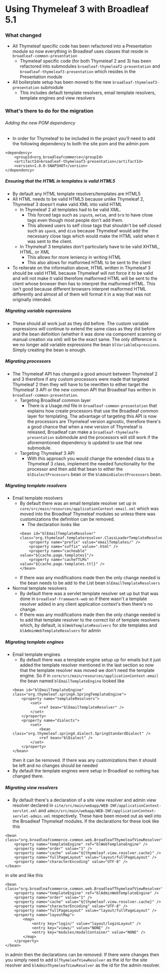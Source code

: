 # Using Thymeleaf 3 with Broadleaf 5.1

### What changed
- All Thymeleaf specific code has been refactored into a Presentation module so now everything in Broadleaf uses classes that reside in `broadleaf-common-presentation`
  - Thymeleaf specific code (for both Thymeleaf 2 and 3) has been refactored into submodules `broadleaf-thymeleaf2-presentation` and `broadleaf-thymeleaf3-presentation` which resides in the Presentation module
- All boilerplate setup has been moved to the new `broadleaf-thymeleaf3-presentation` submodule
  - This includes default template resolvers, email template resolvers, template engines and view resolvers

### What's there to do for the migration

###### Adding the new POM dependency
- In order for Thymeleaf to be included in the project you'll need to add the following dependency to both the site pom and the admin pom
```
<dependency>
    <groupId>org.broadleafcommerce</groupId>
    <artifactId>broadleaf-thymeleaf3-presentation</artifactId>
    <version>1.0.0-SNAPSHOT</version>
</dependency>
```

##### Ensuring that the HTML in templates is valid HTML5
- By default any HTML template resolvers/templates are HTML5
- All HTML needs to be valid HTML5 because unlike Thymeleaf 2, Thymeleaf 3 doesn't make valid XML into valid HTML
  - In Thymeleaf 2 all templates had to be valid XML.
    - This forced tags such as `input`s, `meta`s, and `br`s to have close tags even though most people don't add them.
    - This allowed users to self close tags that shouldn't be self closed such as `span`s, and `div`s because Thymeleaf would add the necessary close tags which would make the HTML valid when it was sent to the client.
  - In Thymeleaf 3 templates don't particularly have to be valid XHTML, HTML, or XML
    - This allows for more leniency in writing HTML
    - This also allows for malformed HTML to be sent to the client
- To reiterate on the information above, HTML written in Thymeleaf 3 should be valid HTML because Thymeleaf will not force it to be valid and will not make it valid therefore malformed HTML will be sent to the client whose browser then has to interpret the malformed HTML. This isn't good because different browsers interpret malformed HTML differently and almost all of them will format it in a way that was not originally intended.

##### Migrating variable expressions
- These should all work just as they did before. The custom variable expressions will continue to extend the same class as they did before and the bean definition (whether it was done via component scanning or manual creation via xml) will be the exact same. The only difference is we no longer add variable expressions the bean `blVariableExpressions`. Simply creating the bean is enough.

##### Migrating processors
- The Thymeleaf API has changed a good amount between Thymeleaf 2 and 3 therefore if any custom processors were made that targeted Thymeleaf 2 then they will have to be rewritten to either target the Thymeleaf 3 API or the new common API that Broadleaf has written in `broadleaf-common-presentation`.
  - Targeting Broadleaf common layer
    - There is a Usage.md file in `broadleaf-common-presentation` that explains how create processors that use the Broadleaf common layer for templating. The advantage of targeting this API is now the processors are Thymeleaf version agnostic, therefore there's a good chance that when a new version of Thymeleaf is released, Broadleaf can make a `broadleaf-thymeleaf4-presentation` submodule and the processors will still work if the aforementioned dependency is updated to use that new submodule.
  - Targeting Thymeleaf 3 API
    - With this approach you would change the extended class to a Thymeleaf 3 class, implement the needed functionality for the processor and then add that bean to either the `blDialectProcessors` bean or the `blAdminDialectProcessors` bean.


##### Migrating template resolvers
- Email template resolvers
  - By default there was an email template resolver set up in `core/src/main/resources/applicationContext-email.xml` which was moved into the Broadleaf Thymeleaf modules so unless there was customizations the definition can be removed.
    - The declaration looks like
    ```
    <bean id="blEmailTemplateResolver" class="org.thymeleaf.templateresolver.ClassLoaderTemplateResolver">
        <property name="prefix" value="emailTemplates/" />
        <property name="suffix" value=".html" />
        <property name="cacheable" value="${cache.page.templates}"/>
        <property name="cacheTTLMs" value="${cache.page.templates.ttl}" />
    </bean>
    ```
  - If there was any modifications made then the only change needed is the bean needs to be add to the List bean `blEmailTemplateResolvers`
- Normal template resolvers
  - By default there was a servlet template resolver set up but that was done in `broadleaf-framework-web` so if there wasn't a template resolver added in any client application context's then there's no change.
  - If there was any modifications made then the only change needed is to add that template resolver to the correct list of template resolvers which, by default, is `blWebTemplateResolvers` for site templates and `blAdminWebTemplateResolvers` for admin

##### Migrating template engines
- Email template engines
  - By default there was a template engine setup up for emails but it just added the template resolver mentioned in the last section so now that the template resolver was moved we don't need the template engine. So if in `core/src/main/resources/applicationContext-email` the bean named `blEmailTemplateEngine` looked like
  ```
  <bean id="blEmailTemplateEngine" class="org.thymeleaf.spring4.SpringTemplateEngine">
      <property name="templateResolvers">
          <set>
              <ref bean="blEmailTemplateResolver" />
          </set>
      </property>
      <property name="dialects">
          <set>
              <bean class="org.thymeleaf.spring4.dialect.SpringStandardDialect" />
              <ref bean="blDialect" />
          </set>
      </property>
  </bean>
  ```
  then it can be removed. If there was any customizations then it should be left and no changes should be needed
- By default the template engines were setup in Broadleaf so nothing has changed there.

##### Migrating view resolvers
- By default there's a declaration of a site view resolver and admin view resolver declared in `site/src/main/webapp/WEB-INF/applicationContext-servlet.xml` and `admin/src/main/webapp/WEB-INF/applicationContext-servlet-admin.xml` respectively. These have been moved out as well into the Broadleaf Thymeleaf modules. If the declarations for these look like this
```
<bean class="org.broadleafcommerce.common.web.BroadleafThymeleafViewResolver">
    <property name="templateEngine" ref="blWebTemplateEngine" />
    <property name="order" value="1" />
    <property name="cache" value="${thymeleaf.view.resolver.cache}" />
    <property name="fullPageLayout" value="layout/fullPageLayout" />
    <property name="characterEncoding" value="UTF-8" />
</bean>
```
in site and like this
```
<bean class="org.broadleafcommerce.common.web.BroadleafThymeleafViewResolver">
    <property name="templateEngine" ref="blAdminWebTemplateEngine" />
    <property name="order" value="1" />
    <property name="cache" value="${thymeleaf.view.resolver.cache}" />
    <property name="characterEncoding" value="UTF-8" />
    <property name="fullPageLayout" value="layout/fullPageLayout" />
    <property name="layoutMap">
        <map>
            <entry key="login/" value="layout/loginLayout" />
            <entry key="views/" value="NONE" />
            <entry key="modules/modalContainer" value="NONE" />
        </map>
    </property>
</bean>
```
in admin then the declarations can be removed. If there were changes then you simply need to add `blThymeleafViewResolver` as the id for the site resolver and `blAdminThymeleafViewResolver` as the id for the admin resolver.
